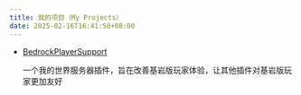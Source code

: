 ```yaml
---
title: 我的项目（My Projects）
date: 2025-02-16T16:41:58+08:00
---
```


- [BedrockPlayerSupport](https://github.com/DongShaoNB/BedrockPlayerSupport)

  一个我的世界服务器插件，旨在改善基岩版玩家体验，让其他插件对基岩版玩家更加友好